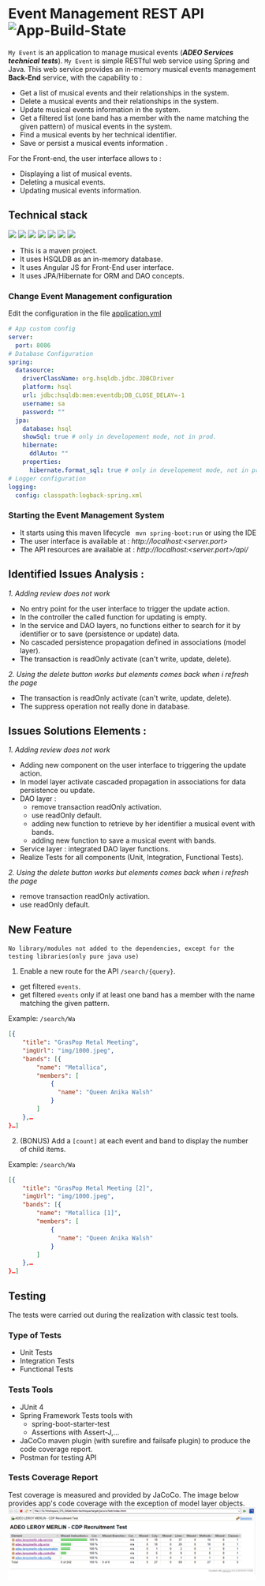 # Event Management REST API ![App-Build-State](https://img.shields.io/badge/build-success-brightgreen.svg?branch=master)

`My Event` is an application to manage musical events (_**ADEO Services technical tests**_).
`My Event` is simple RESTful web service using Spring and Java. 
This web service provides an in-memory musical events management **Back-End** service, with the capability to :
- Get a list of musical events and their relationships in the system.
- Delete a musical events and their relationships in the system.
- Update musical events information in the system.
- Get a filtered list (one band has a member with the name matching the given pattern) of musical events in the system.
- Find a musical events by her technical identifier.
- Save or persist a musical events information .

For the Front-end, the user interface allows to :
- Displaying  a list of musical events. 
- Deleting a musical events.
- Updating musical events information.


## Technical stack
![](https://img.shields.io/badge/Java_8-✓-blue.svg)
![](https://img.shields.io/badge/Maven-✓-blue.svg)
![](https://img.shields.io/badge/Spring_boot-✓-blue.svg)
![](https://img.shields.io/badge/Jpa-✓-blue.svg)
![](https://img.shields.io/badge/Hibernate-✓-blue.svg)
![](https://img.shields.io/badge/HSQLDB-✓-blue.svg)
![](https://img.shields.io/badge/Angular_JS-✓-blue.svg)

- This is a maven project.
- It uses HSQLDB as an in-memory database.
- It uses Angular JS for Front-End user interface.
- It uses JPA/Hibernate for ORM and DAO concepts.

### Change Event Management configuration
Edit the configuration in the file [application.yml](/tests-technique/src/main/resources/application.yml)
```yml
# App custom config
server:
  port: 8086
# Database Configuration
spring:
  datasource:
    driverClassName: org.hsqldb.jdbc.JDBCDriver
    platform: hsql
    url: jdbc:hsqldb:mem:eventdb;DB_CLOSE_DELAY=-1 
    username: sa
    password: ""
  jpa:
    database: hsql
    showSql: true # only in developement mode, not in prod.
    hibernate:
      ddlAuto: ""
    properties: 
      hibernate.format_sql: true # only in developement mode, not in prod.
# Logger configuration
logging:
  config: classpath:logback-spring.xml
```
### Starting the Event Management System

- It starts using this maven lifecycle ``` mvn spring-boot:run``` or using the IDE
- The user interface is available at : _http://localhost:<server.port>_
- The API resources are available at : _http://localhost:<server.port>/api/_ 


## Identified Issues Analysis :

_1. Adding review does not work_
- No entry point for the user interface to trigger the update action.
- In the controller the called function for updating is empty.
- In the service and DAO layers, no functions either to search for it by identifier or to save (persistence or update) data.
- No cascaded persistence propagation defined in associations (model layer).
- The transaction is readOnly activate (can't write, update, delete).

_2. Using the delete button works but elements comes back when i refresh the page_ 
- The transaction is readOnly activate (can't write, update, delete).
- The suppress operation not really done in database.


## Issues Solutions Elements :

_1. Adding review does not work_
- Adding new component on the user interface to triggering the update action.
- In model layer activate cascaded propagation in associations for data persistence ou update.
- DAO layer : 
	- remove transaction readOnly activation.
	- use readOnly default.
	- adding new function to retrieve by her identifier a musical event with bands.
	- adding new function to save a musical event with bands.
- Service layer : integrated DAO layer functions. 
- Realize Tests for all components (Unit, Integration, Functional Tests).

_2. Using the delete button works but elements comes back when i refresh the page_ 
- remove transaction readOnly activation.
- use readOnly default.


## New Feature
```
No library/modules not added to the dependencies, except for the testing libraries(only pure java use)
```

1. Enable a new route for the API `/search/{query}`. 
- get filtered `events`.
- get filtered `events` only if at least one band has a member with the name matching the given pattern.

Example: `/search/Wa`
```json
[{
    "title": "GrasPop Metal Meeting",
    "imgUrl": "img/1000.jpeg",
    "bands": [{
        "name": "Metallica",
        "members": [
            {
              "name": "Queen Anika Walsh"
            }
        ]
    },…
}…]
```

2. (BONUS) Add a `[count]` at each event and band 
to display the number of child items.

Example: `/search/Wa`
```json
[{
    "title": "GrasPop Metal Meeting [2]",
    "imgUrl": "img/1000.jpeg",
    "bands": [{
        "name": "Metallica [1]",
        "members": [
            {
              "name": "Queen Anika Walsh"
            }
        ]
    },…
}…]
```

## Testing
The tests were carried out during the realization with classic test tools.

### Type of Tests
- Unit Tests
- Integration Tests
- Functional Tests

### Tests Tools
- JUnit 4
- Spring Framework Tests tools with
	- spring-boot-starter-test
	- Assertions with Assert-J,…
- JaCoCo maven plugin (with surefire and failsafe plugin) to produce the code coverage report.
- Postman for testing API

### Tests Coverage Report
Test coverage is measured and provided by JaCoCo. The image below provides app's code coverage with the exception of model layer objects.
![JaCoCo Tests Coverage Report](./docs/tests_coverage_report.png "JaCoCo Tests Coverage Report")
